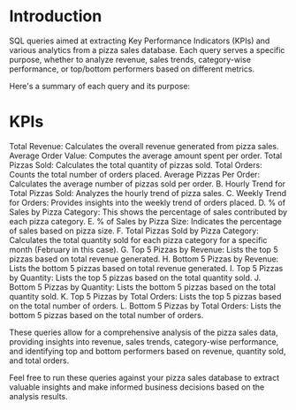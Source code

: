 <h1> Introduction </h1>

SQL queries aimed at extracting Key Performance Indicators (KPIs) and various analytics from a pizza sales database. Each query serves a specific purpose, whether to analyze revenue, sales trends, category-wise performance, or top/bottom performers based on different metrics.
 
Here's a summary of each query and its purpose:

<h1> KPIs </h1>

Total Revenue: Calculates the overall revenue generated from pizza sales.
Average Order Value: Computes the average amount spent per order.
Total Pizzas Sold: Calculates the total quantity of pizzas sold.
Total Orders: Counts the total number of orders placed.
Average Pizzas Per Order: Calculates the average number of pizzas sold per order.
B. Hourly Trend for Total Pizzas Sold: Analyzes the hourly trend of pizza sales.
C. Weekly Trend for Orders: Provides insights into the weekly trend of orders placed.
D. % of Sales by Pizza Category: This shows the percentage of sales contributed by each pizza category.
E. % of Sales by Pizza Size: Indicates the percentage of sales based on pizza size.
F. Total Pizzas Sold by Pizza Category: Calculates the total quantity sold for each pizza category for a specific month (February in this case).
G. Top 5 Pizzas by Revenue: Lists the top 5 pizzas based on total revenue generated.
H. Bottom 5 Pizzas by Revenue: Lists the bottom 5 pizzas based on total revenue generated.
I. Top 5 Pizzas by Quantity: Lists the top 5 pizzas based on the total quantity sold.
J. Bottom 5 Pizzas by Quantity: Lists the bottom 5 pizzas based on the total quantity sold.
K. Top 5 Pizzas by Total Orders: Lists the top 5 pizzas based on the total number of orders.
L. Bottom 5 Pizzas by Total Orders: Lists the bottom 5 pizzas based on the total number of orders.

These queries allow for a comprehensive analysis of the pizza sales data, providing insights into revenue, sales trends, category-wise performance, and identifying top and bottom performers based on revenue, quantity sold, and total orders.

Feel free to run these queries against your pizza sales database to extract valuable insights and make informed business decisions based on the analysis results.

